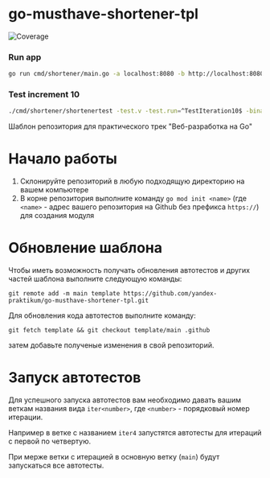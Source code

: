# go-musthave-shortener-tpl
![Coverage](https://img.shields.io/badge/Coverage-72.8%25-brightgreen)

### Run app 

```bash
go run cmd/shortener/main.go -a localhost:8080 -b http://localhost:8080 -f storage.json -d postgres://shortener:secret@localhost:5432/shortener
```


### Test increment 10

```bash
./cmd/shortener/shortenertest -test.v -test.run=^TestIteration10$ -binary-path=cmd/shortener/shortener -source-path=./ -database-dsn=postgres://shortener:secret@localhost:5432/shortener
```

Шаблон репозитория для практического трек "Веб-разработка на Go"

# Начало работы

1. Склонируйте репозиторий в любую подходящую директорию на вашем компьютере
2. В корне репозитория выполните команду `go mod init <name>` (где `<name>` - адрес вашего репозитория на Github без
   префикса `https://`) для создания модуля

# Обновление шаблона

Чтобы иметь возможность получать обновления автотестов и других частей шаблона выполните следующую команды:

```
git remote add -m main template https://github.com/yandex-praktikum/go-musthave-shortener-tpl.git
```

Для обновления кода автотестов выполните команду:

```
git fetch template && git checkout template/main .github
```

затем добавьте полученые изменения в свой репозиторий.

# Запуск автотестов

Для успешного запуска автотестов вам необходимо давать вашим веткам названия вида `iter<number>`, где `<number>` -
порядковый номер итерации.

Например в ветке с названием `iter4` запустятся автотесты для итераций с первой по четвертую.

При мерже ветки с итерацией в основную ветку (`main`) будут запускаться все автотесты.